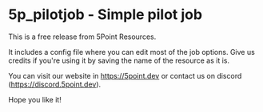 # 5p_pilotjob - Simple pilot job

This is a free release from 5Point Resources.

It includes a config file where you can edit most of the job options.
Give us credits if you're using it by saving the name of the resource as it is.

You can visit our website in https://5point.dev or contact us on discord (https://discord.5point.dev).

Hope you like it!
